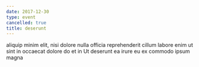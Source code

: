 ```yaml
---
date: 2017-12-30
type: event
cancelled: true
title: deserunt
---
```

aliquip minim elit, nisi dolore nulla officia reprehenderit cillum labore enim ut sint in occaecat dolore do et in Ut deserunt ea irure eu ex commodo ipsum magna